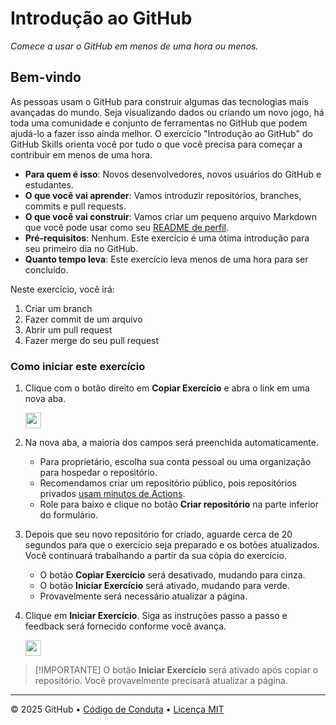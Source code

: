 # Introdução ao GitHub

_Comece a usar o GitHub em menos de uma hora ou menos._

## Bem-vindo

As pessoas usam o GitHub para construir algumas das tecnologias mais avançadas do mundo. Seja visualizando dados ou criando um novo jogo, há toda uma comunidade e conjunto de ferramentas no GitHub que podem ajudá-lo a fazer isso ainda melhor. O exercício "Introdução ao GitHub" do GitHub Skills orienta você por tudo o que você precisa para começar a contribuir em menos de uma hora.

- **Para quem é isso**: Novos desenvolvedores, novos usuários do GitHub e estudantes.
- **O que você vai aprender**: Vamos introduzir repositórios, branches, commits e pull requests.
- **O que você vai construir**: Vamos criar um pequeno arquivo Markdown que você pode usar como seu [README de perfil](https://docs.github.com/account-and-profile/setting-up-and-managing-your-github-profile/customizing-your-profile/managing-your-profile-readme).
- **Pré-requisitos**: Nenhum. Este exercício é uma ótima introdução para seu primeiro dia no GitHub.
- **Quanto tempo leva**: Este exercício leva menos de uma hora para ser concluído.

Neste exercício, você irá:

1. Criar um branch
2. Fazer commit de um arquivo
3. Abrir um pull request
4. Fazer merge do seu pull request

### Como iniciar este exercício

1. Clique com o botão direito em **Copiar Exercício** e abra o link em uma nova aba.

   <a id="copy-exercise" href="https://github.com/new?template_owner=dev-pods&template_name=introducao-ao-github&owner=%40me&name=introducao-ao-github&description=Exercicio:+Introducao+ao+GitHub&visibility=public">
      <img src="https://img.shields.io/badge/📠_Copiar_Exercício-008000" height="25pt"/>
   </a>

2. Na nova aba, a maioria dos campos será preenchida automaticamente.
   - Para proprietário, escolha sua conta pessoal ou uma organização para hospedar o repositório.
   - Recomendamos criar um repositório público, pois repositórios privados [usam minutos de Actions](https://docs.github.com/en/billing/managing-billing-for-github-actions/about-billing-for-github-actions).
   - Role para baixo e clique no botão **Criar repositório** na parte inferior do formulário.

3. Depois que seu novo repositório for criado, aguarde cerca de 20 segundos para que o exercício seja preparado e os botões atualizados. Você continuará trabalhando a partir da sua cópia do exercício.
   - O botão **Copiar Exercício** será desativado, mudando para cinza.
   - O botão **Iniciar Exercício** será ativado, mudando para verde.
   - Provavelmente será necessário atualizar a página.

4. Clique em **Iniciar Exercício**. Siga as instruções passo a passo e feedback será fornecido conforme você avança.

   <a id="start-exercise">
      <img src="https://img.shields.io/badge/🚀_Iniciar_Exercício-AAA" height="25pt"/>
   </a>

> [!IMPORTANTE]
> O botão **Iniciar Exercício** será ativado após copiar o repositório. Você provavelmente precisará atualizar a página.

---

&copy; 2025 GitHub &bull; [Código de Conduta](https://www.contributor-covenant.org/version/2/1/code_of_conduct/code_of_conduct.md) &bull; [Licença MIT](https://gh.io/mit)
